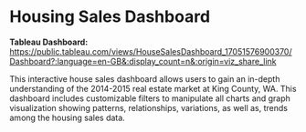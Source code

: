 # Housing Sales Dashboard

**Tableau Dashboard:** https://public.tableau.com/views/HouseSalesDashboard_17051576900370/Dashboard?:language=en-GB&:display_count=n&:origin=viz_share_link

This interactive house sales dashboard allows users to gain an in-depth understanding of the 2014-2015 real estate market at King County, WA. This dashboard includes customizable filters to manipulate all charts and graph visualization showing patterns, relationships, variations, as well as, trends among the housing sales data. 
